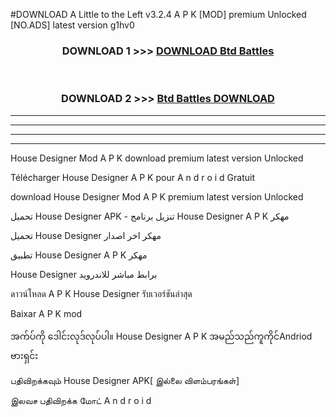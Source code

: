 #DOWNLOAD A Little to the Left v3.2.4 A P K [MOD] premium Unlocked [NO.ADS] latest version g1hv0 



<div align="center">

<h3>DOWNLOAD 1 >>> <a href="https://getmod1.web.app/?judule=Btd Battles">DOWNLOAD Btd Battles</a></h3><br>

<h3>DOWNLOAD 2 >>> <a href="https://getmod1.web.app/?judule=Btd Battles">Btd Battles DOWNLOAD </a></h3>

</div>


----------------------------------------------------------

----------------------------------------------------------

----------------------------------------------------------

----------------------------------------------------------


House Designer  Mod A P K download premium latest version Unlocked

Télécharger  House Designer  A P K pour A n d r o i d Gratuit

download House Designer  Mod A P K premium latest version Unlocked

تحميل House Designer  APK - تنزيل برنامج House Designer  A P K مهكر

تحميل House Designer  مهكر اخر اصدار

تطبيق House Designer  A P K مهكر

House Designer  برابط مباشر للاندرويد

ดาวน์โหลด A P K House Designer  รับเวอร์ชันล่าสุด

Baixar A P K mod

အက်ပ်ကို ဒေါင်းလုဒ်လုပ်ပါ။ House Designer  A P K အမည်သည်ကူကိုင်Andriod ဗားရှင်း

பதிவிறக்கவும் House Designer  APK[ இல்லை விளம்பரங்கள்] 
 
இலவச பதிவிறக்க மோட் A n d r o i d



